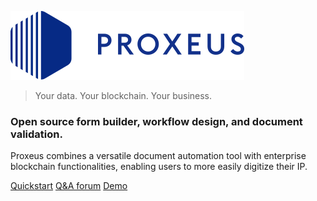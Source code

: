 ![logo](_media/proxeus_logo.svg)

> Your data. Your blockchain. Your business.

### Open source form builder, workflow design, and document validation. 

Proxeus combines a versatile document automation tool with enterprise<br> blockchain functionalities, enabling users to more easily digitize their IP.

[Quickstart](quickstart.md)
[Q&A forum](https://github.com/ProxeusApp/community/discussions)
[Demo](https://proxeus-demo.s-pro-services.com/)

